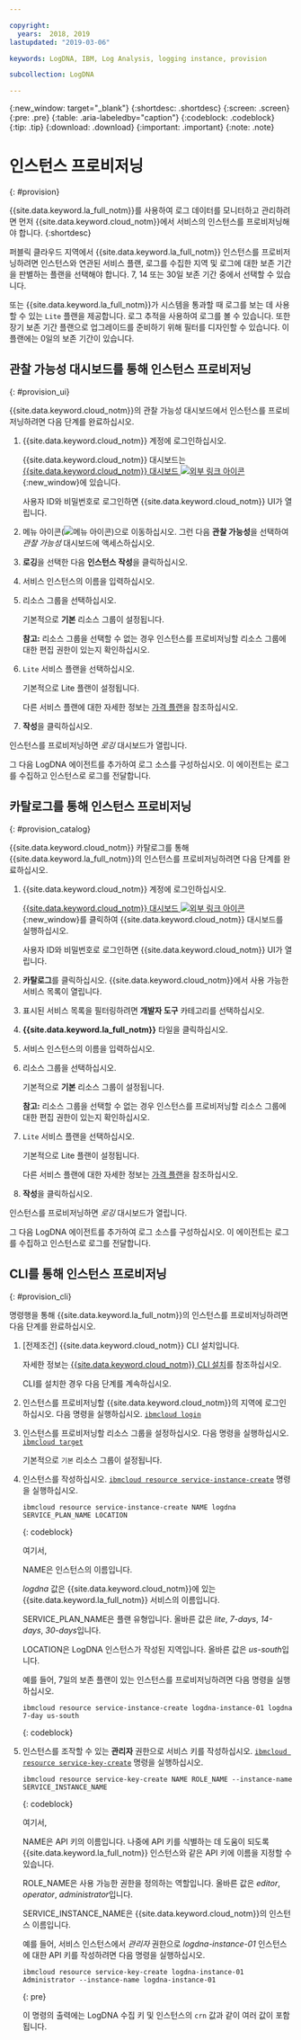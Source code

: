 ```yaml
---

copyright:
  years:  2018, 2019
lastupdated: "2019-03-06"

keywords: LogDNA, IBM, Log Analysis, logging instance, provision

subcollection: LogDNA

---
```


{:new_window: target="_blank"}
{:shortdesc: .shortdesc}
{:screen: .screen}
{:pre: .pre}
{:table: .aria-labeledby="caption"}
{:codeblock: .codeblock}
{:tip: .tip}
{:download: .download}
{:important: .important}
{:note: .note}

# 인스턴스 프로비저닝
{: #provision}

{{site.data.keyword.la_full_notm}}를 사용하여 로그 데이터를 모니터하고 관리하려면 먼저 {{site.data.keyword.cloud_notm}}에서 서비스의 인스턴스를 프로비저닝해야 합니다.
{:shortdesc}

퍼블릭 클라우드 지역에서 {{site.data.keyword.la_full_notm}} 인스턴스를 프로비저닝하려면 인스턴스와 연관된 서비스 플랜, 로그를 수집한 지역 및 로그에 대한 보존 기간을 판별하는 플랜을 선택해야 합니다. 7, 14 또는 30일 보존 기간 중에서 선택할 수 있습니다.

또는 {{site.data.keyword.la_full_notm}}가 시스템을 통과할 때 로그를 보는 데 사용할 수 있는 `Lite` 플랜을 제공합니다. 로그 추적을 사용하여 로그를 볼 수 있습니다. 또한 장기 보존 기간 플랜으로 업그레이드를 준비하기 위해 필터를 디자인할 수 있습니다. 이 플랜에는 0일의 보존 기간이 있습니다.


## 관찰 가능성 대시보드를 통해 인스턴스 프로비저닝
{: #provision_ui}

{{site.data.keyword.cloud_notm}}의 관찰 가능성 대시보드에서 인스턴스를 프로비저닝하려면 다음 단계를 완료하십시오.

1. {{site.data.keyword.cloud_notm}} 계정에 로그인하십시오.

    {{site.data.keyword.cloud_notm}} 대시보드는 [{{site.data.keyword.cloud_notm}} 대시보드 ![외부 링크 아이콘](../../icons/launch-glyph.svg "외부 링크 아이콘")](https://cloud.ibm.com/login){:new_window}에 있습니다.

	사용자 ID와 비밀번호로 로그인하면 {{site.data.keyword.cloud_notm}} UI가 열립니다.

2. 메뉴 아이콘(![메뉴 아이콘](../../icons/icon_hamburger.svg))으로 이동하십시오. 그런 다음 **관찰 가능성**을 선택하여 *관찰 가능성* 대시보드에 액세스하십시오.

3. **로깅**을 선택한 다음 **인스턴스 작성**을 클릭하십시오. 

4. 서비스 인스턴스의 이름을 입력하십시오.

5. 리소스 그룹을 선택하십시오. 

    기본적으로 **기본** 리소스 그룹이 설정됩니다.

    **참고:** 리소스 그룹을 선택할 수 없는 경우 인스턴스를 프로비저닝할 리소스 그룹에 대한 편집 권한이 있는지 확인하십시오.

6. `Lite` 서비스 플랜을 선택하십시오. 

    기본적으로 Lite 플랜이 설정됩니다.

    다른 서비스 플랜에 대한 자세한 정보는 [가격 플랜](/docs/services/Log-Analysis-with-LogDNA?topic=LogDNA-about#overview_pricing_plans)을 참조하십시오.

7. **작성**을 클릭하십시오.

인스턴스를 프로비저닝하면 *로깅* 대시보드가 열립니다. 

그 다음 LogDNA 에이전트를 추가하여 로그 소스를 구성하십시오. 이 에이전트는 로그를 수집하고 인스턴스로 로그를 전달합니다. 



## 카탈로그를 통해 인스턴스 프로비저닝
{: #provision_catalog}

{{site.data.keyword.cloud_notm}} 카탈로그를 통해 {{site.data.keyword.la_full_notm}}의 인스턴스를 프로비저닝하려면 다음 단계를 완료하십시오.

1. {{site.data.keyword.cloud_notm}} 계정에 로그인하십시오.

    [{{site.data.keyword.cloud_notm}} 대시보드 ![외부 링크 아이콘](../../icons/launch-glyph.svg "외부 링크 아이콘")](https://cloud.ibm.com/login){:new_window}를 클릭하여 {{site.data.keyword.cloud_notm}} 대시보드를 실행하십시오.

	사용자 ID와 비밀번호로 로그인하면 {{site.data.keyword.cloud_notm}} UI가 열립니다.

2. **카탈로그**를 클릭하십시오. {{site.data.keyword.cloud_notm}}에서 사용 가능한 서비스 목록이 열립니다.

3. 표시된 서비스 목록을 필터링하려면 **개발자 도구** 카테고리를 선택하십시오.

4. **{{site.data.keyword.la_full_notm}}** 타일을 클릭하십시오. 

5. 서비스 인스턴스의 이름을 입력하십시오.

6. 리소스 그룹을 선택하십시오. 

    기본적으로 **기본** 리소스 그룹이 설정됩니다.

    **참고:** 리소스 그룹을 선택할 수 없는 경우 인스턴스를 프로비저닝할 리소스 그룹에 대한 편집 권한이 있는지 확인하십시오.

7. `Lite` 서비스 플랜을 선택하십시오. 

    기본적으로 Lite 플랜이 설정됩니다.

    다른 서비스 플랜에 대한 자세한 정보는 [가격 플랜](/docs/services/Log-Analysis-with-LogDNA?topic=LogDNA-about#overview_pricing_plans)을 참조하십시오.

8. **작성**을 클릭하십시오.

인스턴스를 프로비저닝하면 *로깅* 대시보드가 열립니다. 

그 다음 LogDNA 에이전트를 추가하여 로그 소스를 구성하십시오. 이 에이전트는 로그를 수집하고 인스턴스로 로그를 전달합니다. 



## CLI를 통해 인스턴스 프로비저닝
{: #provision_cli}

명령행을 통해 {{site.data.keyword.la_full_notm}}의 인스턴스를 프로비저닝하려면 다음 단계를 완료하십시오.

1. [전제조건] {{site.data.keyword.cloud_notm}} CLI 설치입니다.

   자세한 정보는 [{{site.data.keyword.cloud_notm}} CLI 설치](/docs/cli?topic=cloud-cli-ibmcloud-cli#ibmcloud-cli)를 참조하십시오.

   CLI를 설치한 경우 다음 단계를 계속하십시오.

2. 인스턴스를 프로비저닝할 {{site.data.keyword.cloud_notm}}의 지역에 로그인하십시오. 다음 명령을 실행하십시오. [`ibmcloud login`](/docs/cli/reference/ibmcloud?topic=cloud-cli-ibmcloud_cli#ibmcloud_login)

3. 인스턴스를 프로비저닝할 리소스 그룹을 설정하십시오. 다음 명령을 실행하십시오. [`ibmcloud target`](/docs/cli/reference/ibmcloud?topic=cloud-cli-ibmcloud_cli#ibmcloud_target)

    기본적으로 `기본` 리소스 그룹이 설정됩니다.

4. 인스턴스를 작성하십시오. [`ibmcloud resource service-instance-create`](/docs/cli/reference/ibmcloud?topic=cloud-cli-ibmcloud_commands_resource#ibmcloud_resource_service_instance_create) 명령을 실행하십시오.

    ```
    ibmcloud resource service-instance-create NAME logdna SERVICE_PLAN_NAME LOCATION
    ```
    {: codeblock}

    여기서,

    NAME은 인스턴스의 이름입니다.

    *logdna* 값은 {{site.data.keyword.cloud_notm}}에 있는 {{site.data.keyword.la_full_notm}} 서비스의 이름입니다.

    SERVICE_PLAN_NAME은 플랜 유형입니다. 올바른 값은 *lite*, *7-days*, *14-days*, *30-days*입니다.
    
    LOCATION은 LogDNA 인스턴스가 작성된 지역입니다. 올바른 값은 *us-south*입니다.

    예를 들어, 7일의 보존 플랜이 있는 인스턴스를 프로비저닝하려면 다음 명령을 실행하십시오.

    ```
    ibmcloud resource service-instance-create logdna-instance-01 logdna 7-day us-south
    ```
    {: codeblock}

5. 인스턴스를 조작할 수 있는 **관리자** 권한으로 서비스 키를 작성하십시오. [`ibmcloud resource service-key-create`](/docs/cli/reference/ibmcloud?topic=cloud-cli-ibmcloud_commands_resource#ibmcloud_resource_service_key_create) 명령을 실행하십시오.

    ```
    ibmcloud resource service-key-create NAME ROLE_NAME --instance-name SERVICE_INSTANCE_NAME
    ```
    {: codeblock}

    여기서,

    NAME은 API 키의 이름입니다. 나중에 API 키를 식별하는 데 도움이 되도록 {{site.data.keyword.la_full_notm}} 인스턴스와 같은 API 키에 이름을 지정할 수 있습니다.

    ROLE_NAME은 사용 가능한 권한을 정의하는 역할입니다. 올바른 값은 *editor*, *operator*, *administrator*입니다.

    SERVICE_INSTANCE_NAME은 {{site.data.keyword.cloud_notm}}의 인스턴스 이름입니다.

    예를 들어, 서비스 인스턴스에서 *관리자* 권한으로 *logdna-instance-01* 인스턴스에 대한 API 키를 작성하려면 다음 명령을 실행하십시오.

    ```
    ibmcloud resource service-key-create logdna-instance-01 Administrator --instance-name logdna-instance-01
    ```
    {: pre}

    이 명령의 출력에는 LogDNA 수집 키 및 인스턴스의 `crn` 값과 같이 여러 값이 포함됩니다.


